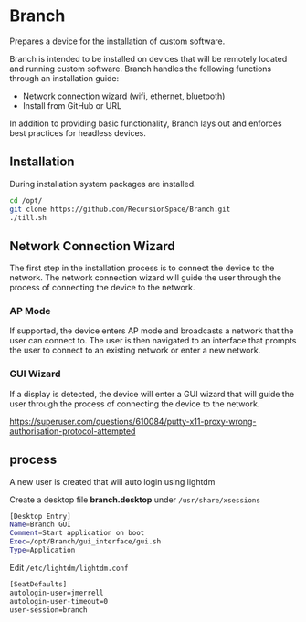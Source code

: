 # Branch

Prepares a device for the installation of custom software.

Branch is intended to be installed on devices that will be remotely located and running custom software. Branch handles the following functions through an installation guide:

- Network connection wizard (wifi, ethernet, bluetooth)
- Install from GitHub or URL

In addition to providing basic functionality, Branch lays out and enforces best practices for headless devices.

## Installation

During installation system packages are installed.

``` BASH
cd /opt/
git clone https://github.com/RecursionSpace/Branch.git
./till.sh
```

## Network Connection Wizard

The first step in the installation process is to connect the device to the network. The network connection wizard will guide the user through the process of connecting the device to the network.

### AP Mode

If supported, the device enters AP mode and broadcasts a network that the user can connect to. The user is then navigated to an interface that prompts the user to connect to an existing network or enter a new network.

### GUI Wizard

If a display is detected, the device will enter a GUI wizard that will guide the user through the process of connecting the device to the network.

https://superuser.com/questions/610084/putty-x11-proxy-wrong-authorisation-protocol-attempted


## process

A new user is created that will auto login using lightdm

Create a desktop file **branch.desktop** under `/usr/share/xsessions`

```BASH
[Desktop Entry]
Name=Branch GUI
Comment=Start application on boot
Exec=/opt/Branch/gui_interface/gui.sh
Type=Application
```

Edit `/etc/lightdm/lightdm.conf`

```BASH
[SeatDefaults]
autologin-user=jmerrell
autologin-user-timeout=0
user-session=branch
```
